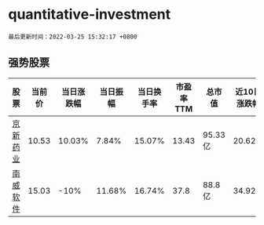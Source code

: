 # quantitative-investment

`最后更新时间：2022-03-25 15:32:17 +0800`

## 强势股票

|股票|当前价|当日涨跌幅|当日振幅|当日换手率|市盈率TTM|总市值|近10日涨跌幅|
|----|----|----|----|----|----|----|----|
|[京新药业](https://xueqiu.com/S/SZ002020)|10.53|10.03%|7.84%|15.07%|13.43|95.33亿|20.62%|
|[南威软件](https://xueqiu.com/S/SH603636)|15.03|-10%|11.68%|16.74%|37.8|88.8亿|34.92%|
